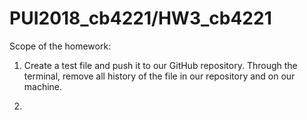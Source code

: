 # PUI2018_cb4221/HW3_cb4221

Scope of the homework:

1.  Create a test file and push it to our GitHub repository. Through the terminal,
remove all history of the file in our repository and on our machine.

2.   
